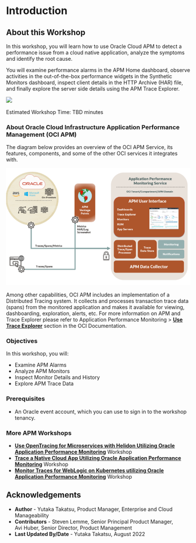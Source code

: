 ﻿# Introduction

## About this Workshop

In this workshop, you will learn how to use Oracle Cloud APM to detect a performance issue from a cloud native application, analyze the symptoms and identify the root cause.

You will examine performance alarms in the APM Home dashboard, observe activities in the out-of-the-box performance widgets in the Synthetic Monitors dashboard, inspect client details in the HTTP Archive (HAR) file, and finally explore the server side details using the APM Trace Explorer.


![](images/apm_microservices_setup.png " ")

Estimated Workshop Time: TBD minutes

### About Oracle Cloud Infrastructure Application Performance Management (OCI APM)

The diagram below provides an overview of the OCI APM Service, its features, components, and some of the other OCI services it integrates with.

  ![](images/apm_diagram.png " ")

Among other capabilities, OCI APM includes an implementation of a Distributed Tracing system. It collects and processes transaction trace data (spans) from the monitored application and makes it available for viewing, dashboarding, exploration, alerts, etc. For more information on APM and Trace Explorer please refer to Application Performance Monitoring > **[Use Trace Explorer](https://docs.oracle.com/en-us/iaas/application-performance-monitoring/doc/use-trace-explorer.html)** section in the OCI Documentation.


### Objectives

In this workshop, you will:
* Examine APM Alarms
* Analyze APM Monitors
* Inspect Monitor Details and History
* Explore APM Trace Data

### Prerequisites


* An Oracle event account, which you can use to sign in to the workshop tenancy.

### More APM Workshops

-	**[Use OpenTracing for Microservices with Helidon Utilizing Oracle Application Performance Monitoring](https://apexapps.oracle.com/pls/apex/r/dbpm/livelabs/view-workshop?wid=917)**  Workshop
-	**[Trace a Native Cloud App Utilizing Oracle Application Performance Monitoring](https://apexapps.oracle.com/pls/apex/dbpm/r/livelabs/view-workshop?wid=916)** Workshop
-	**[Monitor Traces for WebLogic on Kubernetes utilizing Oracle Application Performance Monitoring](https://apexapps.oracle.com/pls/apex/dbpm/r/livelabs/view-workshop?wid=932)** Workshop


## Acknowledgements

- **Author** - Yutaka Takatsu, Product Manager, Enterprise and Cloud Manageability
- **Contributors** - Steven Lemme, Senior Principal Product Manager,  
Avi Huber, Senior Director, Product Management
- **Last Updated By/Date** - Yutaka Takatsu, August 2022
